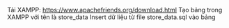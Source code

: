 Tải XAMPP: https://www.apachefriends.org/download.html
Tạo bảng trong XAMPP với tên là store_data
  Insert dữ liệu từ file store_data.sql vào bảng
  
